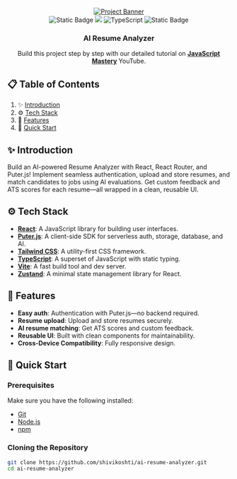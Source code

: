 <div align="center">
  <br />
    <a href="https://www.youtube.com/watch?v=iYOz165wGkQ" target="_blank">
      <img src="public/readme/hero.webp" alt="Project Banner">
    </a>
  <br />

  <div>
    <img alt="Static Badge" src="https://img.shields.io/badge/React-4c84f3?style=for-the-badge&logo=react&logoColor=white">
    <img src="https://img.shields.io/badge/-Tailwind-38B2AC?style=for-the-badge&logo=tailwind-css&logoColor=white" />
    <img src="https://img.shields.io/badge/-TypeScript-black?style=for-the-badge&logoColor=white&logo=typescript&color=3178C6" alt="TypeScript" />
    <img alt="Static Badge" src="https://img.shields.io/badge/Puter.js-181758?style=for-the-badge&logoColor=white">
  </div>

  <h3 align="center">AI Resume Analyzer</h3>

   <div align="center">
     Build this project step by step with our detailed tutorial on <a href="https://www.youtube.com/watch?v=XUkNR-JfHwo" target="_blank"><b>JavaScript Mastery</b></a> YouTube.
    </div>
</div>

## 📋 Table of Contents

1. ✨ [Introduction](#introduction)
2. ⚙️ [Tech Stack](#tech-stack)
3. 🔋 [Features](#features)
4. 🤸 [Quick Start](#quick-start)

## ✨ Introduction

Build an AI-powered Resume Analyzer with React, React Router, and Puter.js! Implement seamless authentication, upload and store resumes, and match candidates to jobs using AI evaluations. Get custom feedback and ATS scores for each resume—all wrapped in a clean, reusable UI.

## ⚙️ Tech Stack

- **[React](https://react.dev/)**: A JavaScript library for building user interfaces.
- **[Puter.js](https://jsm.dev/resumind-puterjs)**: A client-side SDK for serverless auth, storage, database, and AI.
- **[Tailwind CSS](https://tailwindcss.com/)**: A utility-first CSS framework.
- **[TypeScript](https://www.typescriptlang.org/)**: A superset of JavaScript with static typing.
- **[Vite](https://vite.dev/)**: A fast build tool and dev server.
- **[Zustand](https://github.com/pmndrs/zustand)**: A minimal state management library for React.

## 🔋 Features

- **Easy auth**: Authentication with Puter.js—no backend required.
- **Resume upload**: Upload and store resumes securely.
- **AI resume matching**: Get ATS scores and custom feedback.
- **Reusable UI**: Built with clean components for maintainability.
- **Cross-Device Compatibility**: Fully responsive design.

## 🤸 Quick Start

### Prerequisites

Make sure you have the following installed:

- [Git](https://git-scm.com/)
- [Node.js](https://nodejs.org/en)
- [npm](https://www.npmjs.com/)

### Cloning the Repository

```bash
git clone https://github.com/shivikoshti/ai-resume-analyzer.git
cd ai-resume-analyzer
